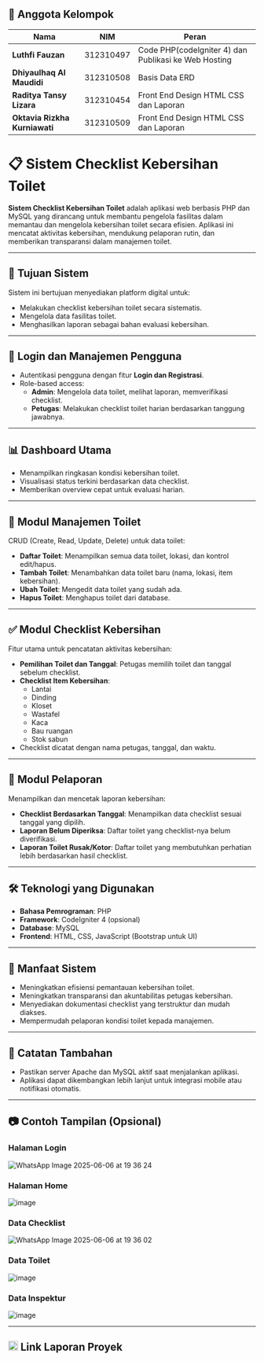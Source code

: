 ## 👥 Anggota Kelompok

| **Nama**                      | **NIM**       | **Peran**                                              |
|------------------------------|---------------|--------------------------------------------------------|
| **Luthfi Fauzan**        | 312310497     |    Code PHP(codelgniter 4) dan Publikasi ke Web Hosting           |
| **Dhiyaulhaq Al Maudidi**     | 312310508     | Basis Data ERD         |
| **Raditya Tansy Lizara**    | 312310454     |  Front End Design HTML CSS dan Laporan            |
| **Oktavia Rizkha Kurniawati**| 312310509     |    Front End Design HTML CSS dan Laporan      |

# 📋 Sistem Checklist Kebersihan Toilet

**Sistem Checklist Kebersihan Toilet** adalah aplikasi web berbasis PHP dan MySQL yang dirancang untuk membantu pengelola fasilitas dalam memantau dan mengelola kebersihan toilet secara efisien. Aplikasi ini mencatat aktivitas kebersihan, mendukung pelaporan rutin, dan memberikan transparansi dalam manajemen toilet.

---

## 🎯 Tujuan Sistem

Sistem ini bertujuan menyediakan platform digital untuk:
- Melakukan checklist kebersihan toilet secara sistematis.
- Mengelola data fasilitas toilet.
- Menghasilkan laporan sebagai bahan evaluasi kebersihan.

---

## 🔐 Login dan Manajemen Pengguna

- Autentikasi pengguna dengan fitur **Login dan Registrasi**.
- Role-based access:
  - **Admin**: Mengelola data toilet, melihat laporan, memverifikasi checklist.
  - **Petugas**: Melakukan checklist toilet harian berdasarkan tanggung jawabnya.

---

## 📊 Dashboard Utama

- Menampilkan ringkasan kondisi kebersihan toilet.
- Visualisasi status terkini berdasarkan data checklist.
- Memberikan overview cepat untuk evaluasi harian.

---

## 🧼 Modul Manajemen Toilet

CRUD (Create, Read, Update, Delete) untuk data toilet:

- **Daftar Toilet**: Menampilkan semua data toilet, lokasi, dan kontrol edit/hapus.
- **Tambah Toilet**: Menambahkan data toilet baru (nama, lokasi, item kebersihan).
- **Ubah Toilet**: Mengedit data toilet yang sudah ada.
- **Hapus Toilet**: Menghapus toilet dari database.

---

## ✅ Modul Checklist Kebersihan

Fitur utama untuk pencatatan aktivitas kebersihan:

- **Pemilihan Toilet dan Tanggal**: Petugas memilih toilet dan tanggal sebelum checklist.
- **Checklist Item Kebersihan**:
  - Lantai
  - Dinding
  - Kloset
  - Wastafel
  - Kaca
  - Bau ruangan
  - Stok sabun
- Checklist dicatat dengan nama petugas, tanggal, dan waktu.

---

## 📄 Modul Pelaporan

Menampilkan dan mencetak laporan kebersihan:

- **Checklist Berdasarkan Tanggal**: Menampilkan data checklist sesuai tanggal yang dipilih.
- **Laporan Belum Diperiksa**: Daftar toilet yang checklist-nya belum diverifikasi.
- **Laporan Toilet Rusak/Kotor**: Daftar toilet yang membutuhkan perhatian lebih berdasarkan hasil checklist.

---


## 🛠️ Teknologi yang Digunakan

- **Bahasa Pemrograman**: PHP
- **Framework**: CodeIgniter 4 (opsional)
- **Database**: MySQL
- **Frontend**: HTML, CSS, JavaScript (Bootstrap untuk UI)

---

## 🚀 Manfaat Sistem

- Meningkatkan efisiensi pemantauan kebersihan toilet.
- Meningkatkan transparansi dan akuntabilitas petugas kebersihan.
- Menyediakan dokumentasi checklist yang terstruktur dan mudah diakses.
- Mempermudah pelaporan kondisi toilet kepada manajemen.

---

## 📌 Catatan Tambahan

- Pastikan server Apache dan MySQL aktif saat menjalankan aplikasi.
- Aplikasi dapat dikembangkan lebih lanjut untuk integrasi mobile atau notifikasi otomatis.

---

## 📷 Contoh Tampilan (Opsional)

### Halaman Login
![WhatsApp Image 2025-06-06 at 19 36 24](https://github.com/user-attachments/assets/dbe0ba54-3047-473d-9f5c-5945d4e9f9f9)

### Halaman Home
![image](https://github.com/user-attachments/assets/11d97eb0-3501-45c2-a519-c71638d3d0fb)

### Data Checklist
![WhatsApp Image 2025-06-06 at 19 36 02](https://github.com/user-attachments/assets/9768d8f5-c848-4ccc-8ffe-ff06cd600941)

### Data Toilet
![image](https://github.com/user-attachments/assets/b4006391-b6f0-47d8-b96f-6ad313e6f641)

### Data Inspektur
![image](https://github.com/user-attachments/assets/aa76c7f1-9feb-4c32-bf79-fa1dde6b80d4)

---

## <img src="img/google-drive.png" width=20> Link Laporan Proyek


